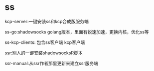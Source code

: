 # ss
kcp-server:一键安装ss和kcp合成版服务端

ss-go:shadowsocks golang版本，里面有锐速加速，更换内核，优化ss等

ss-kcp-clients: 包含ss客户端 kcp客户端

ssr:别人的一键安装shadowsocksR脚本

ssr-manual:从ssr作者那里更新来建立ssr服务端
